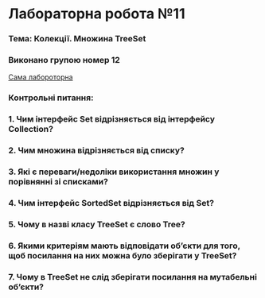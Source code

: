 # Лабораторна робота №11
### Тема: Колекції. Множина TreeSet

### Виконано групою номер **12**

[Сама лабороторна](https://docs.google.com/document/d/115PUFfGHkWvwExS8c5SKpjcZwVauqMvq/edit)


### Контрольні питання:

### 1. Чим інтерфейс Set відрізняється від інтерфейсу Collection?
### 2. Чим множина відрізняється від списку?
### 3. Які є переваги/недоліки використання множин у порівнянні зі списками?
### 4. Чим інтерфейс SortedSet відрізняється від Set?
### 5. Чому в назві класу TreeSet є слово Tree? 
### 6. Якими критеріям мають відповідати об’єкти для того, щоб посилання на них можна було зберігати у TreeSet?
### 7. Чому в TreeSet не слід зберігати посилання на мутабельні об’єкти?
